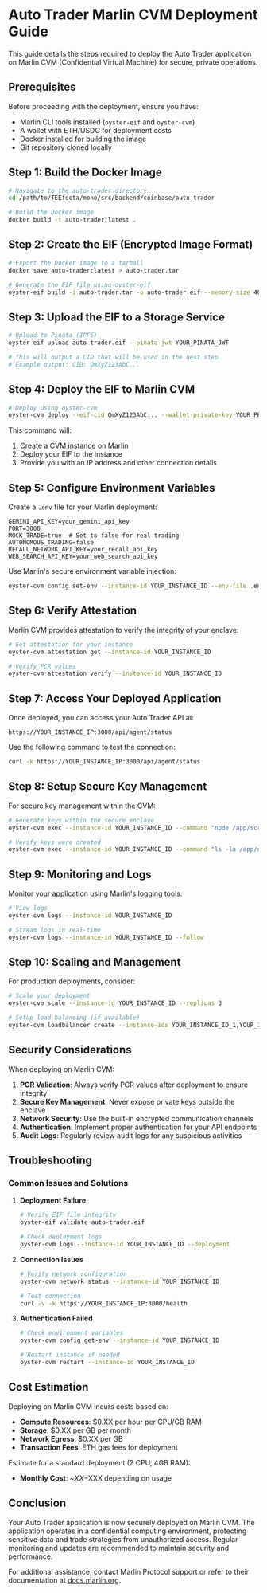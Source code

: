 # Auto Trader Marlin CVM Deployment Guide

This guide details the steps required to deploy the Auto Trader application on Marlin CVM (Confidential Virtual Machine) for secure, private operations.

## Prerequisites

Before proceeding with the deployment, ensure you have:

- Marlin CLI tools installed (`oyster-eif` and `oyster-cvm`)
- A wallet with ETH/USDC for deployment costs
- Docker installed for building the image
- Git repository cloned locally

## Step 1: Build the Docker Image

```bash
# Navigate to the auto-trader directory
cd /path/to/TEEfecta/mono/src/backend/coinbase/auto-trader

# Build the Docker image
docker build -t auto-trader:latest .
```

## Step 2: Create the EIF (Encrypted Image Format)

```bash
# Export the Docker image to a tarball
docker save auto-trader:latest > auto-trader.tar

# Generate the EIF file using oyster-eif
oyster-eif build -i auto-trader.tar -o auto-trader.eif --memory-size 4096 --cpu-count 2
```

## Step 3: Upload the EIF to a Storage Service

```bash
# Upload to Pinata (IPFS)
oyster-eif upload auto-trader.eif --pinata-jwt YOUR_PINATA_JWT

# This will output a CID that will be used in the next step
# Example output: CID: QmXyZ123AbC...
```

## Step 4: Deploy the EIF to Marlin CVM

```bash
# Deploy using oyster-cvm
oyster-cvm deploy --eif-cid QmXyZ123AbC... --wallet-private-key YOUR_PRIVATE_KEY
```

This command will:
1. Create a CVM instance on Marlin
2. Deploy your EIF to the instance
3. Provide you with an IP address and other connection details

## Step 5: Configure Environment Variables

Create a `.env` file for your Marlin deployment:

```
GEMINI_API_KEY=your_gemini_api_key
PORT=3000
MOCK_TRADE=true  # Set to false for real trading
AUTONOMOUS_TRADING=false
RECALL_NETWORK_API_KEY=your_recall_api_key
WEB_SEARCH_API_KEY=your_web_search_api_key
```

Use Marlin's secure environment variable injection:

```bash
oyster-cvm config set-env --instance-id YOUR_INSTANCE_ID --env-file .env
```

## Step 6: Verify Attestation

Marlin CVM provides attestation to verify the integrity of your enclave:

```bash
# Get attestation for your instance
oyster-cvm attestation get --instance-id YOUR_INSTANCE_ID

# Verify PCR values
oyster-cvm attestation verify --instance-id YOUR_INSTANCE_ID
```

## Step 7: Access Your Deployed Application

Once deployed, you can access your Auto Trader API at:

```
https://YOUR_INSTANCE_IP:3000/api/agent/status
```

Use the following command to test the connection:

```bash
curl -k https://YOUR_INSTANCE_IP:3000/api/agent/status
```

## Step 8: Setup Secure Key Management

For secure key management within the CVM:

```bash
# Generate keys within the secure enclave
oyster-cvm exec --instance-id YOUR_INSTANCE_ID --command "node /app/scripts/generate-keys.js"

# Verify keys were created
oyster-cvm exec --instance-id YOUR_INSTANCE_ID --command "ls -la /app/data/keys"
```

## Step 9: Monitoring and Logs

Monitor your application using Marlin's logging tools:

```bash
# View logs
oyster-cvm logs --instance-id YOUR_INSTANCE_ID

# Stream logs in real-time
oyster-cvm logs --instance-id YOUR_INSTANCE_ID --follow
```

## Step 10: Scaling and Management

For production deployments, consider:

```bash
# Scale your deployment
oyster-cvm scale --instance-id YOUR_INSTANCE_ID --replicas 3

# Setup load balancing (if available)
oyster-cvm loadbalancer create --instance-ids YOUR_INSTANCE_ID_1,YOUR_INSTANCE_ID_2
```

## Security Considerations

When deploying on Marlin CVM:

1. **PCR Validation**: Always verify PCR values after deployment to ensure integrity
2. **Secure Key Management**: Never expose private keys outside the enclave
3. **Network Security**: Use the built-in encrypted communication channels
4. **Authentication**: Implement proper authentication for your API endpoints
5. **Audit Logs**: Regularly review audit logs for any suspicious activities

## Troubleshooting

### Common Issues and Solutions

1. **Deployment Failure**
   ```bash
   # Verify EIF file integrity
   oyster-eif validate auto-trader.eif
   
   # Check deployment logs
   oyster-cvm logs --instance-id YOUR_INSTANCE_ID --deployment
   ```

2. **Connection Issues**
   ```bash
   # Verify network configuration
   oyster-cvm network status --instance-id YOUR_INSTANCE_ID
   
   # Test connection
   curl -v -k https://YOUR_INSTANCE_IP:3000/health
   ```

3. **Authentication Failed**
   ```bash
   # Check environment variables
   oyster-cvm config get-env --instance-id YOUR_INSTANCE_ID
   
   # Restart instance if needed
   oyster-cvm restart --instance-id YOUR_INSTANCE_ID
   ```

## Cost Estimation

Deploying on Marlin CVM incurs costs based on:

- **Compute Resources**: $0.XX per hour per CPU/GB RAM
- **Storage**: $0.XX per GB per month
- **Network Egress**: $0.XX per GB
- **Transaction Fees**: ETH gas fees for deployment

Estimate for a standard deployment (2 CPU, 4GB RAM):
- **Monthly Cost**: ~$XX-$XXX depending on usage

## Conclusion

Your Auto Trader application is now securely deployed on Marlin CVM. The application operates in a confidential computing environment, protecting sensitive data and trade strategies from unauthorized access. Regular monitoring and updates are recommended to maintain security and performance.

For additional assistance, contact Marlin Protocol support or refer to their documentation at [docs.marlin.org](https://docs.marlin.org/).
